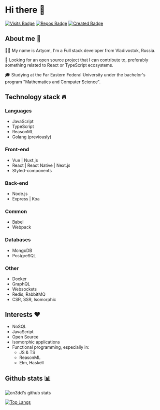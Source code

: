 # Hi there 👋
[![Visits Badge](https://badges.pufler.dev/visits/on3dd/on3dd)](https://badges.pufler.dev)
[![Repos Badge](https://badges.pufler.dev/repos/on3dd)](https://badges.pufler.dev)
[![Created Badge](https://badges.pufler.dev/created/on3dd/on3dd)](https://badges.pufler.dev)

## About me 🤡
👨‍💻 My name is Artyom, I'm a Full stack developer from Vladivostok, Russia. 

👷 Looking for an open source project that I can contribute to, preferably something related to React or TypeScript ecosystems.

🎓 Studying at the Far Eastern Federal University under the bachelor's program "Mathematics and Computer Science".

## Technology stack 🔥
### Languages
- JavaScript
- TypeScript
- ReasonML
- Golang (previously)

### Front-end
- Vue | Nuxt.js
- React | React Native | Next.js
- Styled-components

### Back-end
- Node.js
- Express | Koa

### Common
- Babel
- Webpack

### Databases
- MongoDB
- PostgreSQL

### Other
- Docker
- GraphQL
- Websockets
- Redis, RabbitMQ
- CSR, SSR, Isomorphic

## Interests ❤️
- NoSQL
- JavaScript
- Open Source
- Isomorphic applications
- Functional programming, especially in:
  - JS & TS
  - ReasonML
  - Elm, Haskell

## Github stats 📊
![on3dd's github stats](https://github-readme-stats.vercel.app/api?username=on3dd&count_private=true)

[![Top Langs](https://github-readme-stats.vercel.app/api/top-langs/?username=on3dd&layout=compact)](https://github.com/on3dd/github-readme-stats)
